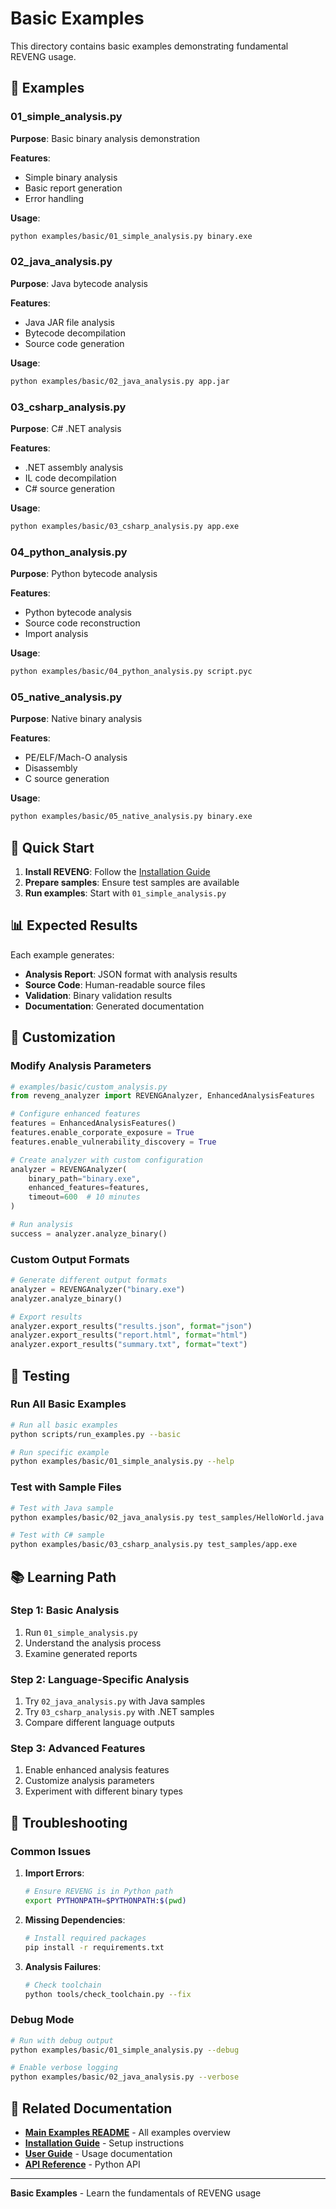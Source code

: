 # Basic Examples

This directory contains basic examples demonstrating fundamental REVENG usage.

## 📁 Examples

### 01_simple_analysis.py
**Purpose**: Basic binary analysis demonstration

**Features**:
- Simple binary analysis
- Basic report generation
- Error handling

**Usage**:
```bash
python examples/basic/01_simple_analysis.py binary.exe
```

### 02_java_analysis.py
**Purpose**: Java bytecode analysis

**Features**:
- Java JAR file analysis
- Bytecode decompilation
- Source code generation

**Usage**:
```bash
python examples/basic/02_java_analysis.py app.jar
```

### 03_csharp_analysis.py
**Purpose**: C# .NET analysis

**Features**:
- .NET assembly analysis
- IL code decompilation
- C# source generation

**Usage**:
```bash
python examples/basic/03_csharp_analysis.py app.exe
```

### 04_python_analysis.py
**Purpose**: Python bytecode analysis

**Features**:
- Python bytecode analysis
- Source code reconstruction
- Import analysis

**Usage**:
```bash
python examples/basic/04_python_analysis.py script.pyc
```

### 05_native_analysis.py
**Purpose**: Native binary analysis

**Features**:
- PE/ELF/Mach-O analysis
- Disassembly
- C source generation

**Usage**:
```bash
python examples/basic/05_native_analysis.py binary.exe
```

## 🚀 Quick Start

1. **Install REVENG**: Follow the [Installation Guide](../../INSTALLATION.md)
2. **Prepare samples**: Ensure test samples are available
3. **Run examples**: Start with `01_simple_analysis.py`

## 📊 Expected Results

Each example generates:
- **Analysis Report**: JSON format with analysis results
- **Source Code**: Human-readable source files
- **Validation**: Binary validation results
- **Documentation**: Generated documentation

## 🔧 Customization

### Modify Analysis Parameters

```python
# examples/basic/custom_analysis.py
from reveng_analyzer import REVENGAnalyzer, EnhancedAnalysisFeatures

# Configure enhanced features
features = EnhancedAnalysisFeatures()
features.enable_corporate_exposure = True
features.enable_vulnerability_discovery = True

# Create analyzer with custom configuration
analyzer = REVENGAnalyzer(
    binary_path="binary.exe",
    enhanced_features=features,
    timeout=600  # 10 minutes
)

# Run analysis
success = analyzer.analyze_binary()
```

### Custom Output Formats

```python
# Generate different output formats
analyzer = REVENGAnalyzer("binary.exe")
analyzer.analyze_binary()

# Export results
analyzer.export_results("results.json", format="json")
analyzer.export_results("report.html", format="html")
analyzer.export_results("summary.txt", format="text")
```

## 🧪 Testing

### Run All Basic Examples

```bash
# Run all basic examples
python scripts/run_examples.py --basic

# Run specific example
python examples/basic/01_simple_analysis.py --help
```

### Test with Sample Files

```bash
# Test with Java sample
python examples/basic/02_java_analysis.py test_samples/HelloWorld.java

# Test with C# sample
python examples/basic/03_csharp_analysis.py test_samples/app.exe
```

## 📚 Learning Path

### Step 1: Basic Analysis
1. Run `01_simple_analysis.py`
2. Understand the analysis process
3. Examine generated reports

### Step 2: Language-Specific Analysis
1. Try `02_java_analysis.py` with Java samples
2. Try `03_csharp_analysis.py` with .NET samples
3. Compare different language outputs

### Step 3: Advanced Features
1. Enable enhanced analysis features
2. Customize analysis parameters
3. Experiment with different binary types

## 🐛 Troubleshooting

### Common Issues

1. **Import Errors**:
   ```bash
   # Ensure REVENG is in Python path
   export PYTHONPATH=$PYTHONPATH:$(pwd)
   ```

2. **Missing Dependencies**:
   ```bash
   # Install required packages
   pip install -r requirements.txt
   ```

3. **Analysis Failures**:
   ```bash
   # Check toolchain
   python tools/check_toolchain.py --fix
   ```

### Debug Mode

```bash
# Run with debug output
python examples/basic/01_simple_analysis.py --debug

# Enable verbose logging
python examples/basic/02_java_analysis.py --verbose
```

## 📖 Related Documentation

- **[Main Examples README](../README.md)** - All examples overview
- **[Installation Guide](../../INSTALLATION.md)** - Setup instructions
- **[User Guide](../../docs/USER_GUIDE.md)** - Usage documentation
- **[API Reference](../../API_REFERENCE.md)** - Python API

---

**Basic Examples** - Learn the fundamentals of REVENG usage
